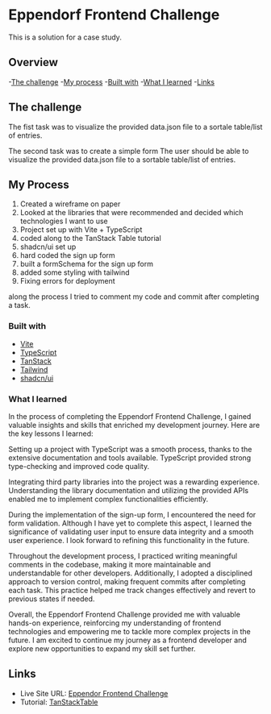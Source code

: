# Eppendorf Frontend Challenge

This is a solution for a case study.
## Overview

-[The challenge](#the-challenge)
-[My process](#my-process)
   -[Built with](#built-with)
   -[What I learned](#what-i-learned)
-[Links](#links)

## The challenge

The fist task was to visualize the provided data.json file to a sortale table/list of entries.

The second task was to create a simple form
The user should be able to visualize the provided data.json file to a sortable table/list of entries.


## My Process
1. Created a wireframe on paper
2. Looked at the libraries that were recommended and decided which technologies I want to use
3. Project set up with Vite + TypeScript
4. coded along to the TanStack Table tutorial
5. shadcn/ui set up
6. hard coded the sign up form
7. built a formSchema for the sign up form
8. added some styling with tailwind 
9. Fixing errors for deployment

along the process I tried to comment my code and commit after completing a task.

### Built with
- [Vite](https://vitejs.dev/)
- [TypeScript](https://www.typescriptlang.org/)
- [TanStack](https://tanstack.com/)
- [Tailwind](https://tailwindcss.com/)
- [shadcn/ui](https://ui.shadcn.com/)

### What I learned

In the process of completing the Eppendorf Frontend Challenge, I gained valuable insights and skills that enriched my development journey. Here are the key lessons I learned:

Setting up a project with TypeScript was a smooth process, thanks to the extensive documentation and tools available. TypeScript provided strong type-checking and improved code quality. 

Integrating third party libraries into the project was a rewarding experience.
Understanding the library documentation and utilizing the provided APIs enabled me to implement complex functionalities efficiently.

During the implementation of the sign-up form, I encountered the need for form validation. Although I have yet to complete this aspect, I learned the significance of validating user input to ensure data integrity and a smooth user experience. I look forward to refining this functionality in the future.

Throughout the development process, I practiced writing meaningful comments in the codebase, making it more maintainable and understandable for other developers. Additionally, I adopted a disciplined approach to version control, making frequent commits after completing each task. This practice helped me track changes effectively and revert to previous states if needed.

Overall, the Eppendorf Frontend Challenge provided me with valuable hands-on experience, reinforcing my understanding of frontend technologies and empowering me to tackle more complex projects in the future. I am excited to continue my journey as a frontend developer and explore new opportunities to expand my skill set further.

## Links

- Live Site URL: [Eppendor Frontend Challenge](https://singular-narwhal-719d80.netlify.app/)
- Tutorial: [TanStackTable](https://www.youtube.com/watch?v=AuLg79Th3xE)
